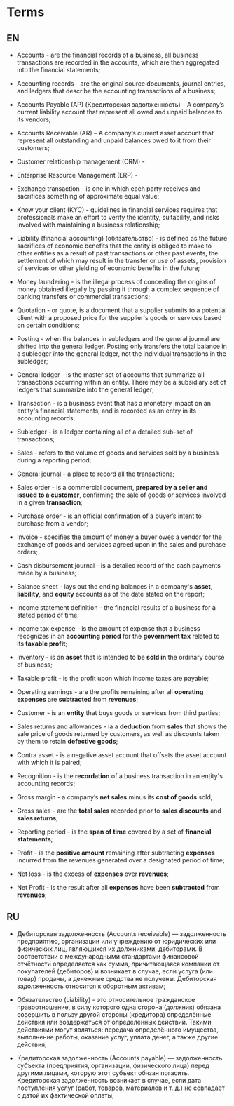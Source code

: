# Terms

## EN

- Accounts - are the financial records of a business, all business transactions are recorded in the accounts, which are then aggregated into the financial statements;

- Accounting records - are the original source documents, journal entries, and ledgers that describe the accounting transactions of a business;

- Accounts Payable (AP) (Кредиторская задолженность) – A company’s current liability account that represent all owed and unpaid balances to its vendors;
- Accounts Receivable (AR) – A company’s current asset account that represent all outstanding and unpaid balances owed to it from their customers;

- Customer relationship management (CRM) -
- Enterprise Resource Management (ERP) - 

- Exchange transaction - is one in which each party receives and sacrifices something of approximate equal value;

- Know your client (KYC) - guidelines in financial services requires that professionals make an effort to verify the identity, suitability, and risks involved with maintaining 
a business relationship;

- Liability (financial accounting) (обязательство) - is defined as the future sacrifices of economic benefits that the entity is obliged to make to other entities as a result of past 
transactions or other past events, the settlement of which may result in the transfer or use of assets, provision of services or other yielding of economic benefits in the future;

- Money laundering - is the illegal process of concealing the origins of money obtained illegally by passing it through a complex sequence of banking transfers or commercial transactions;

- Quotation - or quote, is a document that a supplier submits to a potential client with a proposed price for the supplier's goods or services based on certain conditions;

- Posting - when the balances in subledgers and the general journal are shifted into the general ledger. Posting only transfers the total balance in a subledger into the 
general ledger, not the individual transactions in the subledger;

- General ledger - is the master set of accounts that summarize all transactions occurring within an entity. There may be a subsidiary set of ledgers that summarize into the 
general ledger;

- Transaction - is a business event that has a monetary impact on an entity's financial statements, and is recorded as an entry in its accounting records;

- Subledger - is a ledger containing all of a detailed sub-set of transactions;

- Sales - refers to the volume of goods and services sold by a business during a reporting period;

- General journal - a place to record all the transactions;

- Sales order - is a commercial document, **prepared by a seller and issued to a customer**, confirming the sale of goods or services involved in a given **transaction**;

- Purchase order - is an official confirmation of a buyer’s intent to purchase from a vendor;

- Invoice - specifies the amount of money a buyer owes a vendor for the exchange of goods and services agreed upon in the sales and purchase orders;

- Cash disbursement journal -  is a detailed record of the cash payments made by a business;

- Balance sheet - lays out the ending balances in a company's **asset**, **liability**, and **equity** accounts as of the date stated on the report;

- Income statement definition - the financial results of a business for a stated period of time;

- Income tax expense - is the amount of expense that a business recognizes in an **accounting period** for the **government tax** related to its **taxable profit**;

- Inventory - is an **asset** that is intended to be **sold in** the ordinary course of business;

- Taxable profit - is the profit upon which income taxes are payable;

- Operating earnings - are the profits remaining after all **operating expenses** are **subtracted** from **revenues**;

- Customer - is an **entity** that buys goods or services from third parties;

- Sales returns and allowances - ia a **deduction** from **sales** that shows the sale price of goods returned by customers, as well as discounts taken by them to retain
  **defective goods**;

- Contra asset - is a negative asset account that offsets the asset account with which it is paired;

- Recognition - is the **recordation** of a business transaction in an entity's accounting records;

- Gross margin - a company’s **net sales** minus its **cost of goods** sold;

- Gross sales - are the **total sales** recorded prior to **sales discounts** and **sales returns**;

- Reporting period - is the **span of time** covered by a set of **financial statements**;

- Profit - is the **positive amount** remaining after subtracting **expenses** incurred from the revenues generated over a designated period of time;

- Net loss - is the excess of **expenses** over **revenues**;

- Net Profit - is the result after all **expenses** have been **subtracted** from **revenues**;

## RU

- Дебиторская задолженность (Accounts receivable) — задолженность предприятию, организации или учреждению от юридических или физических лиц, являющихся их должниками, дебиторами. 
В соответствии с международными стандартами финансовой отчётности определяется как сумма, причитающаяся компании от покупателей (дебиторов) и возникает в случае, если услуга (или товар) 
проданы, а денежные средства не получены. Дебиторская задолженность относится к оборотным активам;

- Обязательство (Liability) - это относительное гражданское правоотношение, в силу которого одна сторона (должник) обязана совершить в пользу другой стороны (кредитора) определённые действия или 
воздержаться от определённых действий. Такими действиями могут являться: передача определённого имущества, выполнение работы, оказание услуг, уплата денег, а также другие действия;

- Кредиторская задолженность (Accounts payable) — задолженность субъекта (предприятия, организации, физического лица) перед другими лицами, которую этот субъект обязан погасить. 
Кредиторская задолженность возникает в случае, если дата поступления услуг (работ, товаров, материалов и т. д.) не совпадает с датой их фактической оплаты;








